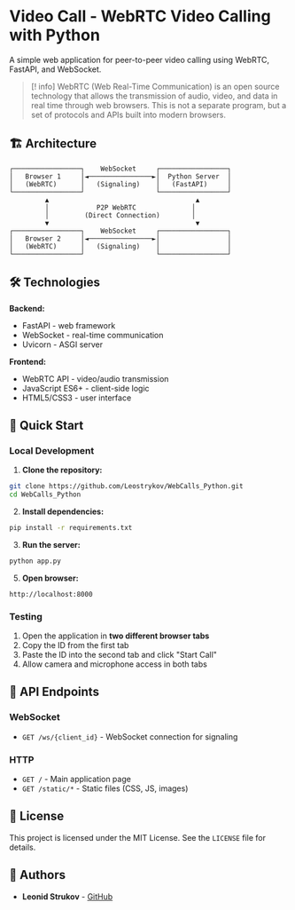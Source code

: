 # Video Call - WebRTC Video Calling with Python

A simple web application for peer-to-peer video calling using WebRTC, FastAPI, and WebSocket.

> [! info]
> WebRTC (Web Real-Time Communication) is an open source technology that allows the transmission of audio, video, and data in real time through web browsers. This is not a separate program, but a set of protocols and APIs built into modern browsers.

## 🏗️ Architecture

```
┌─────────────────┐    WebSocket     ┌─────────────────┐
│   Browser 1     │◄────────────────►│  Python Server  │
│   (WebRTC)      │   (Signaling)    │   (FastAPI)     │
└─────────────────┘                  └─────────────────┘
         ▲                                     ▲
         │            P2P WebRTC              │
         │         (Direct Connection)        │
         ▼                                     ▼
┌─────────────────┐    WebSocket     ┌─────────────────┐
│   Browser 2     │◄────────────────►│                 │
│   (WebRTC)      │   (Signaling)    │                 │
└─────────────────┘                  └─────────────────┘
```

## 🛠️ Technologies

**Backend:**
- FastAPI - web framework
- WebSocket - real-time communication
- Uvicorn - ASGI server

**Frontend:**
- WebRTC API - video/audio transmission
- JavaScript ES6+ - client-side logic
- HTML5/CSS3 - user interface

## 🚀 Quick Start

### Local Development

1. **Clone the repository:**
```bash
git clone https://github.com/Leostrykov/WebCalls_Python.git
cd WebCalls_Python
```

2. **Install dependencies:**
```bash
pip install -r requirements.txt
```

3. **Run the server:**
```bash
python app.py
```

5. **Open browser:**
```
http://localhost:8000
```

### Testing

1. Open the application in **two different browser tabs**
2. Copy the ID from the first tab
3. Paste the ID into the second tab and click "Start Call"
4. Allow camera and microphone access in both tabs

## 🎯 API Endpoints

### WebSocket
- `GET /ws/{client_id}` - WebSocket connection for signaling

### HTTP
- `GET /` - Main application page
- `GET /static/*` - Static files (CSS, JS, images)

## 📄 License

This project is licensed under the MIT License. See the `LICENSE` file for details.

## 👥 Authors

- **Leonid Strukov** - [GitHub](https://github.com/Leostrykov)

